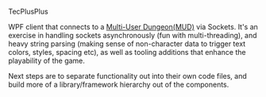 TecPlusPlus

WPF client that connects to a <a href="http://www.skotos.net/games/eternal-city">Multi-User Dungeon(MUD)</a> via Sockets. It's an exercise in handling sockets asynchronously (fun with multi-threading), and heavy string parsing (making sense of non-character data to trigger text colors, styles, spacing etc), as well as tooling additions that enhance the playability of the game.

Next steps are to separate functionality out into their own code files, and build more of a library/framework hierarchy out of the components.
